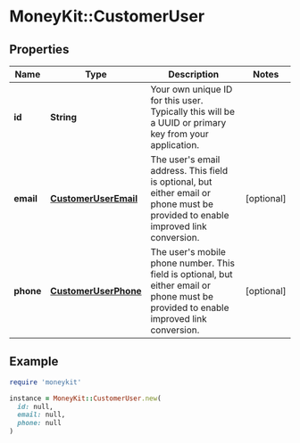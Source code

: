 # MoneyKit::CustomerUser

## Properties

| Name | Type | Description | Notes |
| ---- | ---- | ----------- | ----- |
| **id** | **String** | Your own unique ID for this user.  Typically this will be a UUID or primary key         from your application. |  |
| **email** | [**CustomerUserEmail**](CustomerUserEmail.md) | The user&#39;s email address.  This field is optional, but either email or phone must be provided         to enable improved link conversion. | [optional] |
| **phone** | [**CustomerUserPhone**](CustomerUserPhone.md) | The user&#39;s mobile phone number.  This field is optional, but either email or phone must be         provided to enable improved link conversion. | [optional] |

## Example

```ruby
require 'moneykit'

instance = MoneyKit::CustomerUser.new(
  id: null,
  email: null,
  phone: null
)
```

